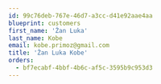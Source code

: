 ```yaml
---
id: 99c76deb-767e-46d7-a3cc-d41e92aae4aa
blueprint: customers
first_name: 'Žan Luka'
last_name: Kobe
email: kobe.primoz@gmail.com
title: 'Žan Luka Kobe'
orders:
  - bf7ecabf-4bbf-4b6c-af5c-3595b9c953d3
---
```

